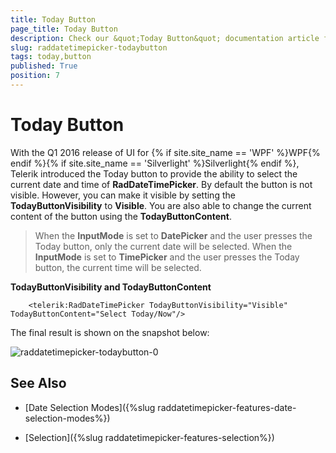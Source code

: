 ```yaml
---
title: Today Button
page_title: Today Button
description: Check our &quot;Today Button&quot; documentation article for the RadDateTimePicker {{ site.framework_name }} control.
slug: raddatetimepicker-todaybutton
tags: today,button
published: True
position: 7
---
```


# Today Button

With the Q1 2016 release of UI for {% if site.site_name == 'WPF' %}WPF{% endif %}{% if site.site_name == 'Silverlight' %}Silverlight{% endif %}, Telerik introduced the Today button to provide the ability to select the current date and time of __RadDateTimePicker__. By default the button is not visible. However, you can make it visible by setting the __TodayButtonVisibility__ to __Visible__. You are also able to change the current content of the button using the __TodayButtonContent__.

>When the __InputMode__ is set to __DatePicker__ and the user presses the Today button, only the current date will be selected. When the __InputMode__ is set to __TimePicker__ and the user presses the Today button, the current time will be selected.

__TodayButtonVisibility and TodayButtonContent__

```XAML
	<telerik:RadDateTimePicker TodayButtonVisibility="Visible" TodayButtonContent="Select Today/Now"/>
```

The final result is shown on the snapshot below:

![raddatetimepicker-todaybutton-0](images/raddatetimepicker-todaybutton-01.png)

## See Also

 * [Date Selection Modes]({%slug raddatetimepicker-features-date-selection-modes%})

 * [Selection]({%slug raddatetimepicker-features-selection%})
